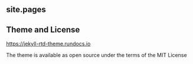 ## site.pages

<!-- prettier-ignore-start -->



<!-- prettier-ignore-end -->


## Theme and License

https://jekyll-rtd-theme.rundocs.io

The theme is available as open source under the terms of the MIT License
